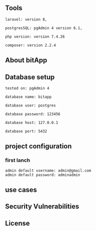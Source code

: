 
## Tools

    laravel: version 8,

    postgresSQL: pgAdmin 4 version 6.1,

    php version: version 7.4.26

    composer: version 2.2.4


## About bitApp



## Database setup

    tested on: pgAdmin 4

    database name: bitapp

    database user: postgres

    database password: 123456

    database host: 127.0.0.1

    database port: 5432



## project configuration



### first lanch

    admin default username: admin@gmail.com
    admin default password: adminadmin


## use cases



## Security Vulnerabilities


## License


